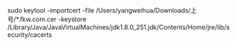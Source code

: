 sudo keytool -importcert -file /Users/yangweihua/Downloads/上号/*.fkw.com.cer -keystore /Library/Java/JavaVirtualMachines/jdk1.8.0_251.jdk/Contents/Home/jre/lib/security/cacerts